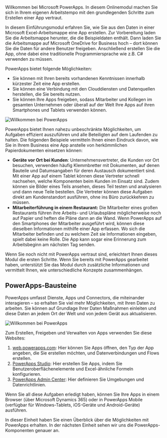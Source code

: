 Willkommen bei Microsoft PowerApps. In diesem Onlinemodul machen Sie sich in Ihrem eigenen Arbeitstempo mit den grundlegenden Schritte zum Erstellen einer App vertraut.

In diesem Einführungsmodul erfahren Sie, wie Sie aus den Daten in einer Microsoft Excel-Arbeitsmappe eine App erstellen. Zur Vorbereitung laden Sie die Arbeitsmappe herunter, die die Beispieldaten enthält. Dann laden Sie die Arbeitsmappe auf Microsoft OneDrive for Business hoch – dort können Sie die Daten für andere Benutzer freigeben. Anschließend erstellen Sie die App, ohne dabei eine traditionelle Programmiersprache wie z.B. C# verwenden zu müssen.

PowerApps bietet folgende Möglichkeiten:

- Sie können mit Ihren bereits vorhandenen Kenntnissen innerhalb kürzester Zeit eine App erstellen.
- Sie können eine Verbindung mit den Clouddiensten und Datenquellen herstellen, die Sie bereits nutzen.
- Sie können Ihre Apps freigeben, sodass Mitarbeiter und Kollegen im gesamten Unternehmen oder überall auf der Welt Ihre Apps auf ihren Smartphones und Tablets verwenden können.

![Willkommen bei PowerApps](../media/powerapps-mobile.png)

PowerApps bietet Ihnen nahezu unbeschränkte Möglichkeiten, um Aufgaben effizient auszuführen und alle Beteiligten auf dem Laufenden zu halten. Die folgenden Beispiele vermitteln Ihnen einen Eindruck davon, wie Sie in Ihrem Business eine App anstelle von herkömmlichen Papierdokumenten einsetzen können:

- **Geräte vor Ort bei Kunden**: Unternehmensvertreter, die Kunden vor Ort besuchen, verwenden häufig Klemmbretter mit Dokumenten, auf denen Bauteile und Datumsangaben für deren Austausch dokumentiert sind. Mit einer App auf einem Tablet können diese Vertreter schnell nachsehen, welche Komponenten beim Kunden im Einsatz sind. Zudem können sie Bilder eines Teils ansehen, dieses Teil testen und analysieren und dann neue Teile bestellen. Die Vertreter können diese Aufgaben direkt am Kundenstandort ausführen, ohne ins Büro zurückkehren zu müssen.
- **Mitarbeiterführung in einem Restaurant:** Die Mitarbeiter eines großen Restaurants führen ihre Arbeits- und Urlaubspläne möglicherweise noch auf Papier und heften die Pläne dann an die Wand. Wenn PowerApps auf den Smartphones der Mitarbeiter ausgeführt wird, können diese dieselben Informationen mithilfe einer App erfassen. Wo sich die Mitarbeiter befinden und zu welchem Zeit sie Informationen eingeben, spielt dabei keine Rolle. Die App kann sogar eine Erinnerung zum Arbeitsbeginn am nächsten Tag senden.

Wenn Sie noch nicht mit PowerApps vertraut sind, erleichtert Ihnen dieses Modul die ersten Schritte. Wenn Sie bereits mit PowerApps gearbeitet haben, unterstützt Sie das Modul durch zusätzliche Informationen und vermittelt Ihnen, wie unterschiedliche Konzepte zusammenhängen.

## <a name="powerapps-building-blocks"></a>PowerApps-Bausteine
PowerApps umfasst Dienste, Apps und Connectors, die miteinander interagieren – so erhalten Sie viel mehr Möglichkeiten, mit Ihren Daten zu arbeiten. Sie können auf Grundlage Ihrer Daten Maßnahmen einleiten und diese Daten an jedem Ort der Welt und von jedem Gerät aus aktualisieren.

![Willkommen bei PowerApps](../media/powerapps-intro.gif)

Zum Erstellen, Freigeben und Verwalten von Apps verwenden Sie diese Websites:

1. [web.powerapps.com](https://web.powerapps.com): Hier können Sie Apps öffnen, den Typ der App angeben, die Sie erstellen möchten, und Datenverbindungen und Flows erstellen.
1. [PowerApps Studio](https://aka.ms/powerappswin): Hier erstellen Sie Apps, indem Sie Benutzeroberflächenelemente und Excel-ähnliche Formeln konfigurieren.
1. [PowerApps Admin Center](https://admin.powerapps.com/): Hier definieren Sie Umgebungen und Datenrichtlinien.

Wenn Sie all diese Aufgaben erledigt haben, können Sie Ihre Apps in einem Browser (über Microsoft Dynamics 365) oder in PowerApps Mobile (verfügbar für Windows-Tablets, iOS-Geräte und Android-Geräte) ausführen.

In dieser Einheit haben Sie einen Überblick über die Möglichkeiten mit PowerApps erhalten. In der nächsten Einheit sehen wir uns die PowerApps-Komponenten genauer an.
